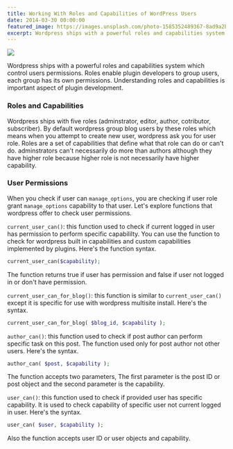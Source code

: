 ```yaml
---
title: Working With Roles and Capabilities of WordPress Users
date: 2014-03-30 00:00:00
featured_image: https://images.unsplash.com/photo-1585352489367-8ad9a2b1adad?q=5
excerpt: Wordpress ships with a powerful roles and capabilities system which control users permissions. Roles enable plugin developers to group users, each group has its own permissions. Understanding roles and capabilities is important aspect of plugin development.
---
```


![](https://images.unsplash.com/photo-1585352489367-8ad9a2b1adad?q=5)

Wordpress ships with a powerful roles and capabilities system which control users permissions. Roles enable plugin developers to group users, each group has its own permissions. Understanding roles and capabilities is important aspect of plugin development.

### Roles and Capabilities

Wordpress ships with five roles (adminstrator, editor, author, cotributor, subscriber). By default wordpress group blog users by these roles which means when you attempt to create new user, wordpress ask you for user role. Roles are a set of capabilities that define what that role can do or can't do. adminstrators can't necessarily do more than authors although they have higher role because higher role is not necessarily have higher capability.

### User Permissions

When you check if user can `manage_options`, you are checking if user role grant `manage_options` capability to that user. Let's explore functions that wordpress offer to check user permissions.

`current_user_can()`: this function used to check if current logged in user has permission to perform specific capabililty. You can use the function to check for wordpress built in capabilities and custom capabilities implemented by plugins. Here's the function syntax.

```php
current_user_can($capability);
```

The function returns true if user has permission and false if user not logged in or don't have permission.

`current_user_can_for_blog()`: this function is similar to `current_user_can()` except it is specific for use with wordpress multisite install. Here's the syntax.

```php
current_user_can_for_blog( $blog_id, $capability );
```

`author_can()`: this function used to check if post author can perform specific task on this post. The function used only for post author not other users. Here's the syntax.

```php
author_can( $post, $capability );
```

The function accepts two parameters, The first parameter is the post ID or post object and the second parameter is the capability.

`user_can()`: this function used to check if provided user has specific capability. It is used to check capability of specific user not current logged in user. Here's the syntax.

```php
user_can( $user, $capability );
```

Also the function accepts user ID or user objects and capability.

